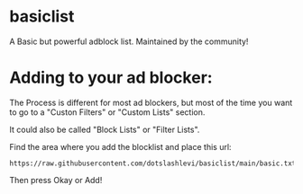 # basiclist
A Basic but powerful adblock list. Maintained by the community!

# Adding to your ad blocker:
The Process is different for most ad blockers, but most of the time you want to go to a "Custon Filters" or "Custom Lists" section.

It could also be called "Block Lists" or "Filter Lists".

Find the area where you add the blocklist and place this url:

```
https://raw.githubusercontent.com/dotslashlevi/basiclist/main/basic.txt
```

Then press Okay or Add!
